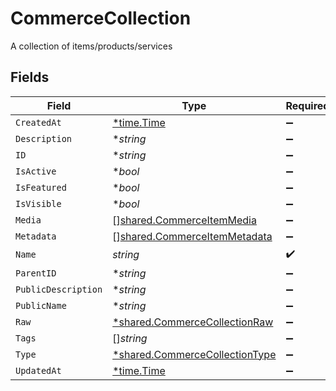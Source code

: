 # CommerceCollection

A collection of items/products/services


## Fields

| Field                                                                                  | Type                                                                                   | Required                                                                               | Description                                                                            |
| -------------------------------------------------------------------------------------- | -------------------------------------------------------------------------------------- | -------------------------------------------------------------------------------------- | -------------------------------------------------------------------------------------- |
| `CreatedAt`                                                                            | [*time.Time](https://pkg.go.dev/time#Time)                                             | :heavy_minus_sign:                                                                     | N/A                                                                                    |
| `Description`                                                                          | **string*                                                                              | :heavy_minus_sign:                                                                     | N/A                                                                                    |
| `ID`                                                                                   | **string*                                                                              | :heavy_minus_sign:                                                                     | N/A                                                                                    |
| `IsActive`                                                                             | **bool*                                                                                | :heavy_minus_sign:                                                                     | N/A                                                                                    |
| `IsFeatured`                                                                           | **bool*                                                                                | :heavy_minus_sign:                                                                     | N/A                                                                                    |
| `IsVisible`                                                                            | **bool*                                                                                | :heavy_minus_sign:                                                                     | N/A                                                                                    |
| `Media`                                                                                | [][shared.CommerceItemMedia](../../../pkg/models/shared/commerceitemmedia.md)          | :heavy_minus_sign:                                                                     | N/A                                                                                    |
| `Metadata`                                                                             | [][shared.CommerceItemMetadata](../../../pkg/models/shared/commerceitemmetadata.md)    | :heavy_minus_sign:                                                                     | N/A                                                                                    |
| `Name`                                                                                 | *string*                                                                               | :heavy_check_mark:                                                                     | N/A                                                                                    |
| `ParentID`                                                                             | **string*                                                                              | :heavy_minus_sign:                                                                     | N/A                                                                                    |
| `PublicDescription`                                                                    | **string*                                                                              | :heavy_minus_sign:                                                                     | N/A                                                                                    |
| `PublicName`                                                                           | **string*                                                                              | :heavy_minus_sign:                                                                     | N/A                                                                                    |
| `Raw`                                                                                  | [*shared.CommerceCollectionRaw](../../../pkg/models/shared/commercecollectionraw.md)   | :heavy_minus_sign:                                                                     | N/A                                                                                    |
| `Tags`                                                                                 | []*string*                                                                             | :heavy_minus_sign:                                                                     | N/A                                                                                    |
| `Type`                                                                                 | [*shared.CommerceCollectionType](../../../pkg/models/shared/commercecollectiontype.md) | :heavy_minus_sign:                                                                     | N/A                                                                                    |
| `UpdatedAt`                                                                            | [*time.Time](https://pkg.go.dev/time#Time)                                             | :heavy_minus_sign:                                                                     | N/A                                                                                    |